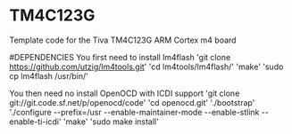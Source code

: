 # TM4C123G
Template code for the Tiva TM4C123G ARM Cortex m4 board

#DEPENDENCIES
You first need to install lm4flash
'git clone https://github.com/utzig/lm4tools.git'
'cd lm4tools/lm4flash/'
'make'
'sudo cp lm4flash /usr/bin/'

You then need no install OpenOCD with ICDI support
'git clone git://git.code.sf.net/p/openocd/code'
'cd openocd.git'
'./bootstrap'
'./configure --prefix=/usr --enable-maintainer-mode --enable-stlink --enable-ti-icdi'
'make'
'sudo make install'
